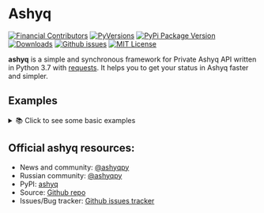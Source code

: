 # Ashyq

[![Financial Contributors](https://t.me/ashyqpy)](https://t.me/ashyqpy)
[![PyVersions](https://img.shields.io/pypi/pyversions/ashyq.svg?style=flat-square)](https://pypi.python.org/pypi/ashyq)
[![PyPi Package Version](https://img.shields.io/pypi/v/ashyq.svg?style=flat-square)](https://pypi.python.org/pypi/ashyq)
[![Downloads](https://img.shields.io/pypi/dm/ashyq.svg?style=flat-square)](https://pypi.python.org/pypi/ashyq)
[![Github issues](https://img.shields.io/github/issues/arynyklas/ashyq.svg?style=flat-square)](https://github.com/arynyklas/ashyq/issues)
[![MIT License](https://img.shields.io/pypi/l/ashyq.svg?style=flat-square)](https://opensource.org/licenses/MIT)

**ashyq** is a simple and synchronous framework for Private Ashyq API written in Python 3.7 with [requests](https://github.com/psf/requests). It helps you to get your status in Ashyq faster and simpler.


## Examples
<details>
  <summary>📚 Click to see some basic examples</summary>


### Simple `get user` request

```python
from ashyq import Ashyq


phone_number = ""
ashyq = Ashyq(phone_number)

ashyq.new_install()

code = ""
print(ashyq.connect(code))

print(ashyq.user)
```

### Moar!

You can find more examples in [`examples/`](https://github.com/arynyklas/ashyq/blob/main/examples) directory

</details>


## Official ashyq resources:
 - News and community: [@ashyqpy](https://t.me/ashyqpy)
 - Russian community: [@ashyqpy](https://t.me/ashyqpy)
 - PyPI: [ashyq](https://pypi.python.org/pypi/ashyq)
 - Source: [Github repo](https://github.com/arynyklas/ashyq)
 - Issues/Bug tracker: [Github issues tracker](https://github.com/arynyklas/ashyq/issues)
